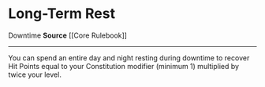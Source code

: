 ﻿---
actions: null
cost: null
element: null
frequency: null
id: '521'
name: Long-Term Rest
rarity: Common
requirement: null
school: null
source: '[[DATABASE/source/Core Rulebook|Core Rulebook]]'
trait:
- '[[DATABASE/trait/Downtime|Downtime]]'
trigger: null
type: Action

---
# Long-Term Rest

<span class="item-trait">Downtime</span>
**Source** [[Core Rulebook]]

---
You can spend an entire day and night resting during downtime to recover Hit Points equal to your Constitution modifier (minimum 1) multiplied by twice your level.